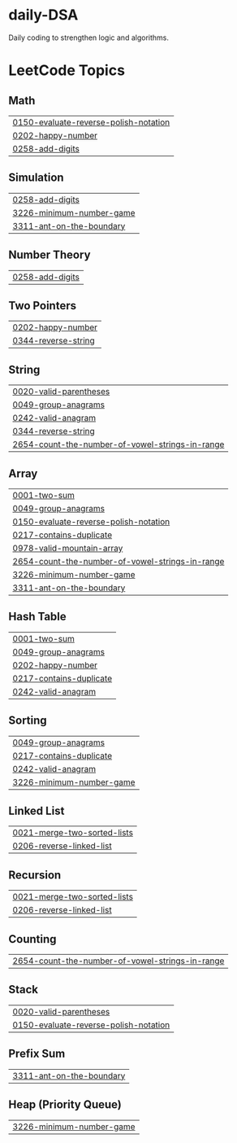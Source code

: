 # daily-DSA
Daily coding to strengthen logic and algorithms.

<!---LeetCode Topics Start-->
# LeetCode Topics
## Math
|  |
| ------- |
| [0150-evaluate-reverse-polish-notation](https://github.com/imsanupm/daily-DSA/tree/master/0150-evaluate-reverse-polish-notation) |
| [0202-happy-number](https://github.com/imsanupm/daily-DSA/tree/master/0202-happy-number) |
| [0258-add-digits](https://github.com/imsanupm/daily-DSA/tree/master/0258-add-digits) |
## Simulation
|  |
| ------- |
| [0258-add-digits](https://github.com/imsanupm/daily-DSA/tree/master/0258-add-digits) |
| [3226-minimum-number-game](https://github.com/imsanupm/daily-DSA/tree/master/3226-minimum-number-game) |
| [3311-ant-on-the-boundary](https://github.com/imsanupm/daily-DSA/tree/master/3311-ant-on-the-boundary) |
## Number Theory
|  |
| ------- |
| [0258-add-digits](https://github.com/imsanupm/daily-DSA/tree/master/0258-add-digits) |
## Two Pointers
|  |
| ------- |
| [0202-happy-number](https://github.com/imsanupm/daily-DSA/tree/master/0202-happy-number) |
| [0344-reverse-string](https://github.com/imsanupm/daily-DSA/tree/master/0344-reverse-string) |
## String
|  |
| ------- |
| [0020-valid-parentheses](https://github.com/imsanupm/daily-DSA/tree/master/0020-valid-parentheses) |
| [0049-group-anagrams](https://github.com/imsanupm/daily-DSA/tree/master/0049-group-anagrams) |
| [0242-valid-anagram](https://github.com/imsanupm/daily-DSA/tree/master/0242-valid-anagram) |
| [0344-reverse-string](https://github.com/imsanupm/daily-DSA/tree/master/0344-reverse-string) |
| [2654-count-the-number-of-vowel-strings-in-range](https://github.com/imsanupm/daily-DSA/tree/master/2654-count-the-number-of-vowel-strings-in-range) |
## Array
|  |
| ------- |
| [0001-two-sum](https://github.com/imsanupm/daily-DSA/tree/master/0001-two-sum) |
| [0049-group-anagrams](https://github.com/imsanupm/daily-DSA/tree/master/0049-group-anagrams) |
| [0150-evaluate-reverse-polish-notation](https://github.com/imsanupm/daily-DSA/tree/master/0150-evaluate-reverse-polish-notation) |
| [0217-contains-duplicate](https://github.com/imsanupm/daily-DSA/tree/master/0217-contains-duplicate) |
| [0978-valid-mountain-array](https://github.com/imsanupm/daily-DSA/tree/master/0978-valid-mountain-array) |
| [2654-count-the-number-of-vowel-strings-in-range](https://github.com/imsanupm/daily-DSA/tree/master/2654-count-the-number-of-vowel-strings-in-range) |
| [3226-minimum-number-game](https://github.com/imsanupm/daily-DSA/tree/master/3226-minimum-number-game) |
| [3311-ant-on-the-boundary](https://github.com/imsanupm/daily-DSA/tree/master/3311-ant-on-the-boundary) |
## Hash Table
|  |
| ------- |
| [0001-two-sum](https://github.com/imsanupm/daily-DSA/tree/master/0001-two-sum) |
| [0049-group-anagrams](https://github.com/imsanupm/daily-DSA/tree/master/0049-group-anagrams) |
| [0202-happy-number](https://github.com/imsanupm/daily-DSA/tree/master/0202-happy-number) |
| [0217-contains-duplicate](https://github.com/imsanupm/daily-DSA/tree/master/0217-contains-duplicate) |
| [0242-valid-anagram](https://github.com/imsanupm/daily-DSA/tree/master/0242-valid-anagram) |
## Sorting
|  |
| ------- |
| [0049-group-anagrams](https://github.com/imsanupm/daily-DSA/tree/master/0049-group-anagrams) |
| [0217-contains-duplicate](https://github.com/imsanupm/daily-DSA/tree/master/0217-contains-duplicate) |
| [0242-valid-anagram](https://github.com/imsanupm/daily-DSA/tree/master/0242-valid-anagram) |
| [3226-minimum-number-game](https://github.com/imsanupm/daily-DSA/tree/master/3226-minimum-number-game) |
## Linked List
|  |
| ------- |
| [0021-merge-two-sorted-lists](https://github.com/imsanupm/daily-DSA/tree/master/0021-merge-two-sorted-lists) |
| [0206-reverse-linked-list](https://github.com/imsanupm/daily-DSA/tree/master/0206-reverse-linked-list) |
## Recursion
|  |
| ------- |
| [0021-merge-two-sorted-lists](https://github.com/imsanupm/daily-DSA/tree/master/0021-merge-two-sorted-lists) |
| [0206-reverse-linked-list](https://github.com/imsanupm/daily-DSA/tree/master/0206-reverse-linked-list) |
## Counting
|  |
| ------- |
| [2654-count-the-number-of-vowel-strings-in-range](https://github.com/imsanupm/daily-DSA/tree/master/2654-count-the-number-of-vowel-strings-in-range) |
## Stack
|  |
| ------- |
| [0020-valid-parentheses](https://github.com/imsanupm/daily-DSA/tree/master/0020-valid-parentheses) |
| [0150-evaluate-reverse-polish-notation](https://github.com/imsanupm/daily-DSA/tree/master/0150-evaluate-reverse-polish-notation) |
## Prefix Sum
|  |
| ------- |
| [3311-ant-on-the-boundary](https://github.com/imsanupm/daily-DSA/tree/master/3311-ant-on-the-boundary) |
## Heap (Priority Queue)
|  |
| ------- |
| [3226-minimum-number-game](https://github.com/imsanupm/daily-DSA/tree/master/3226-minimum-number-game) |
<!---LeetCode Topics End-->